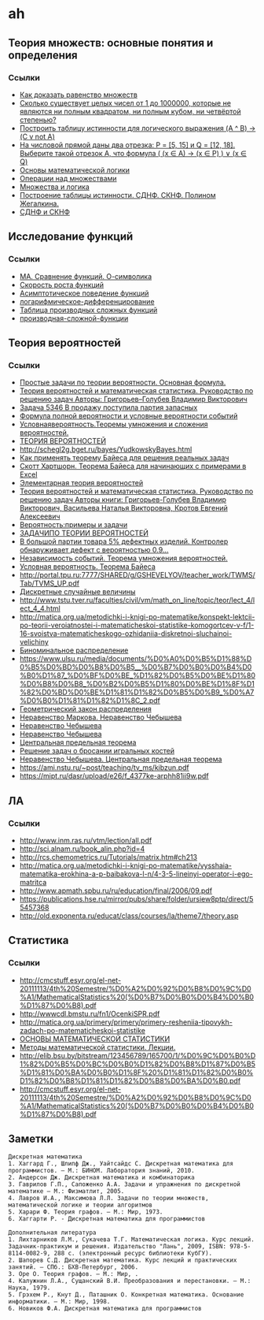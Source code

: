 # ah

## Теория множеств: основные понятия и определения

### Ссылки
* [Как доказать равенство множеств](http://wikimatik.ru/article/11)
* [Сколько существует целых чисел от 1 до 1000000, которые не являются ни полным квадратом, ни полным кубом, ни четвёртой степенью?](http://www.problems.ru/view_problem_details_new.php?id=60440)
* [Построить таблицу истинности для логического выражения (A ^ B) -&gt; (C v not A)](https://amlesson.ru/postroit-tablitsu-istinnosti-dlya-logicheskogo-vyrazheniya-a-b-c-v-not-a/)
* [На числовой прямой даны два отрезка: P = [5, 15] и Q = [12, 18]. Выберите такой отрезок A, что формула ( (x ∈ А) → (x ∈ P) ) ∨ (x ∈ Q)](https://inf-ege.sdamgia.ru/test?likes=4803)
* [Основы математической логики](http://www.mathprofi.ru/osnovy_matematicheskoj_logiki.html)
* [Операции над множествами](https://studopedia.su/9_8498_operatsii-nad-mnozhestvami.html)
* [Множества и логика](http://www.mi-ras.ru/~podolskii/files/chapter6.pdf)
* [Построение таблицы истинности. СДНФ. СКНФ. Полином Жегалкина.](https://programforyou.ru/calculators/postroenie-tablitci-istinnosti-sknf-sdnf)
* [СДНФ и СКНФ](http://informat444.narod.ru/09/09-03-02.pdf)

## Исследование функций

### Ссылки
* [МА. Сравнение функций. О-символика](http://corum.mephist.ru/threads/%D0%9C%D0%90-%D0%A1%D1%80%D0%B0%D0%B2%D0%BD%D0%B5%D0%BD%D0%B8%D0%B5-%D1%84%D1%83%D0%BD%D0%BA%D1%86%D0%B8%D0%B9-%D0%9E-%D1%81%D0%B8%D0%BC%D0%B2%D0%BE%D0%BB%D0%B8%D0%BA%D0%B0.36878/)
* [Скорость роста функций](http://math-hse.info/a/2014-15/ling-la/o_O.pdf)
* [Асимптотическое поведение функций](http://natalibrilenova.ru/blog/1181-asimptoticheskoe-povedenie-funkciy-sravnenie-beskonechno-malyh-funkciy.html)
* [логарифмическое-дифференцирование](http://www.math24.ru/%D0%BB%D0%BE%D0%B3%D0%B0%D1%80%D0%B8%D1%84%D0%BC%D0%B8%D1%87%D0%B5%D1%81%D0%BA%D0%BE%D0%B5-%D0%B4%D0%B8%D1%84%D1%84%D0%B5%D1%80%D0%B5%D0%BD%D1%86%D0%B8%D1%80%D0%BE%D0%B2%D0%B0%D0%BD%D0%B8%D0%B5.html)
* [Таблица производных сложных функций](http://www.webmath.ru/poleznoe/formules_8_7.php)
* [производная-сложной-функции](http://www.math24.ru/%D0%BF%D1%80%D0%BE%D0%B8%D0%B7%D0%B2%D0%BE%D0%B4%D0%BD%D0%B0%D1%8F-%D1%81%D0%BB%D0%BE%D0%B6%D0%BD%D0%BE%D0%B9-%D1%84%D1%83%D0%BD%D0%BA%D1%86%D0%B8%D0%B8.html)

## Теория вероятностей

### Ссылки
* [Простые задачи по теории вероятности. Основная формула.](http://ege-online-test.ru/theory.php?art=B6-1)
* [Теория вероятностей и математическая статистика. Руководство по решению задач
Авторы: Григорьев–Голубев Владимир Викторович](https://books.google.ru/books?id=_t-eAwAAQBAJ&pg=PA14&lpg=PA14&dq=%D0%B8%D0%B3%D1%80%D0%B0%D0%BB%D1%8C%D0%BD%D1%83%D1%8E+%D0%BA%D0%BE%D1%81%D1%82%D1%8C+%D0%BF%D0%BE%D0%B4%D0%B1%D1%80%D0%B0%D1%81%D1%8B%D0%B2%D0%B0%D0%B5%D1%82%D1%81%D1%8F+%D0%B4%D0%BE+%D1%82%D0%B5%D1%85+%D0%BF%D0%BE%D1%80+%D0%BF%D0%BE%D0%BA%D0%B0+%D0%BD%D0%B5+%D0%B2%D1%8B%D0%BF%D0%B0%D0%B4%D0%B5%D1%82+6&source=bl&ots=KVTRfRkkk7&sig=ACfU3U1VtxB1hheWXhXpHLwN0kl-3Op8Fw&hl=ru&sa=X&ved=2ahUKEwj1jYyou6bgAhWBdCwKHUiwB0w4ChDoATAIegQIBRAB#v=onepage&q=%D0%B8%D0%B3%D1%80%D0%B0%D0%BB%D1%8C%D0%BD%D1%83%D1%8E%20%D0%BA%D0%BE%D1%81%D1%82%D1%8C%20%D0%BF%D0%BE%D0%B4%D0%B1%D1%80%D0%B0%D1%81%D1%8B%D0%B2%D0%B0%D0%B5%D1%82%D1%81%D1%8F%20%D0%B4%D0%BE%20%D1%82%D0%B5%D1%85%20%D0%BF%D0%BE%D1%80%20%D0%BF%D0%BE%D0%BA%D0%B0%20%D0%BD%D0%B5%20%D0%B2%D1%8B%D0%BF%D0%B0%D0%B4%D0%B5%D1%82%206&f=false)
* [Задача 5346 В продажу поступила партия запасных](https://reshimvse.com/zadacha.php?id=5346)
* [Формула полной вероятности и условные вероятности событий](https://function-x.ru/probabilities_full.html)
* [Условнаявероятность.Теоремы умножения и сложения вероятностей.](http://yagu.s-vfu.ru/pluginfile.php/126632/mod_resource/content/2/%D0%9F%D1%80%D0%B8%D0%BC%D0%B5%D1%80%D1%8B_5.pdf)
* [ТЕОРИЯ ВЕРОЯТНОСТЕЙ](https://nsu.ru/mmf/tvims/chernova/tv/lec/lec.html)
* http://schegl2g.bget.ru/bayes/YudkowskyBayes.html
* [Как применять теорему Байеса для решения реальных задач](https://neurohive.io/ru/osnovy-data-science/kak-primenjat-teoremu-bajesa-dlja-reshenija-realnyh-zadach/)
* [Скотт Хартшорн. Теорема Байеса для начинающих с примерами в Excel](http://baguzin.ru/wp/skott-hartshorn-teorema-bajesa-dlya-nachinayushhih-s-primerami-v-excel/)
* [Элементарная теория вероятностей](https://nsu.ru/mmf/tvims/chernova/tv/lec/node4.html)
* [Теория вероятностей и математическая статистика. Руководство по решению задач Авторы книги: Григорьев-Голубев Владимир Викторович, Васильева Наталья Викторовна, Кротов Евгений Алексеевич](http://www.ukazka.ru/catalog/book-teoriya-veroyatnostej-i-matematicheskaya-statistika-rukovodstvo-po-resheniyu-zadach-497330.html)
* [Вероятность:примеры и задачи](https://www.mccme.ru/shen/proba.pdf)
* [ЗАДАЧИПО ТЕОРИИ ВЕРОЯТНОСТЕЙ](http://old.kpfu.ru/f9/bibl/AA_Vse.pdf)
* [В большой партии товара 5% дефектных изделий. Контролер обнаруживает дефект с вероятностью 0.9... ](https://qna.center/question/283)
* [Независимость событий. Теорема умножения вероятностей.](http://www.mathelp.spb.ru/book2/tv5.htm)
* [Условная вероятность. Теорема Байеса](http://baguzin.ru/wp/uslovnaya-veroyatnost-teorema-bajesa/)
* http://portal.tpu.ru:7777/SHARED/g/GSHEVELYOV/teacher_work/TWMS/Tab/TVMS_UP.pdf
* [Дискретные случайные величины](https://helpiks.org/5-111353.html)
* http://www.tstu.tver.ru/faculties/civil/vm/math_on_line/topic/teor/lect_4/lect_4_4.html
* http://matica.org.ua/metodichki-i-knigi-po-matematike/konspekt-lektcii-po-teorii-veroiatnostei-i-matematicheskoi-statistike-komogortcev-v-f/1-16-svoistva-matematicheskogo-ozhidaniia-diskretnoi-sluchainoi-velichiny
* [Биноминальное распределение](http://baguzin.ru/wp/binominalnoe-raspredelenie/)
* https://www.ulsu.ru/media/documents/%D0%A0%D0%B5%D1%88%D0%B5%D0%BD%D0%B8%D0%B5__%D0%B7%D0%B0%D0%B4%D0%B0%D1%87_%D0%BF%D0%BE_%D1%82%D0%B5%D0%BE%D1%80%D0%B8%D0%B8_%D0%B2%D0%B5%D1%80%D0%BE%D1%8F%D1%82%D0%BD%D0%BE%D1%81%D1%82%D0%B5%D0%B9_%D0%A7%D0%B0%D1%81%D1%82%D1%8C_2.pdf
* [Геометрический закон распределения](https://www.matburo.ru/ex_tv.php?p1=tvgr)
* [Неравенство Маркова. Неравенство Чебышева](https://www.matburo.ru/ex_tv.php?p1=tvmch)
* [Неравенство Чебышева](http://ru.solverbook.com/spravochnik/reshenie-neravenstv/neravenstvo-chebysheva/)
* [Неравенство Чебышева](http://ido.aspu.ru/COURSES/course113/mods/1675/prak6.htm)
* [Центральная предельная теорема](http://datascientist.one/central-limit-theorem/)
* [Решение задач о бросании игральных костей](https://www.matburo.ru/tvart_sub.php?p=art_kost)
* [Неравенство Чебышева. Центральная предельная теорема](https://lektsii.com/1-99502.html)
* https://ami.nstu.ru/~post/teaching/tv_ms/kibzun.pdf
* https://mipt.ru/dasr/upload/e26/f_4377ke-arphh81ii9w.pdf

## ЛА

### Ссылки
* http://www.inm.ras.ru/vtm/lection/all.pdf
* http://sci.alnam.ru/book_alin.php?id=4
* http://rcs.chemometrics.ru/Tutorials/matrix.htm#ch213
* http://matica.org.ua/metodichki-i-knigi-po-matematike/vysshaia-matematika-erokhina-a-p-baibakova-l-n/4-3-5-lineinyi-operator-i-ego-matritca
* http://www.apmath.spbu.ru/ru/education/final/2006/09.pdf
* https://publications.hse.ru/mirror/pubs/share/folder/ursiew8ptp/direct/55457368
* http://old.exponenta.ru/educat/class/courses/la/theme7/theory.asp

## Статистика
### Ссылки
* http://cmcstuff.esyr.org/el-net-20111113/4th%20Semestre/%D0%A2%D0%92%D0%B8%D0%9C%D0%A1/MathematicalStatistics%20(%D0%B7%D0%B0%D0%B4%D0%B0%D1%87%D0%B8).pdf
* http://wwwcdl.bmstu.ru/fn1/OcenkiSPR.pdf
* http://matica.org.ua/primery/primery/primery-resheniia-tipovykh-zadach-po-matematicheskoi-statistike
* [ОСНОВЫ МАТЕМАТИЧЕСКОЙ СТАТИСТИКИ](http://www.sevin.ru/fundecology/literature/parameters.html)
* [Методы математической статистики. Лекции.](https://cmp.phys.msu.ru/sites/default/files/Lectures_on_MS.pdf)
* http://elib.bsu.by/bitstream/123456789/165700/1/%D0%9C%D0%B0%D1%82%D0%B5%D0%BC%D0%B0%D1%82%D0%B8%D1%87%D0%B5%D1%81%D0%BA%D0%B0%D1%8F%20%D1%81%D1%82%D0%B0%D1%82%D0%B8%D1%81%D1%82%D0%B8%D0%BA%D0%B0.pdf
* http://cmcstuff.esyr.org/el-net-20111113/4th%20Semestre/%D0%A2%D0%92%D0%B8%D0%9C%D0%A1/MathematicalStatistics%20(%D0%B7%D0%B0%D0%B4%D0%B0%D1%87%D0%B8).pdf


## Заметки

```
Дискретная математика
1. Хаггард Г., Шлипф Дж., Уайтсайдс С. Дискретная математика для программистов. – М.: БИНОМ. Лаборатория знаний, 2010.
2. Андерсон Дж. Дискретная математика и комбинаторика
3. Гаврилов Г.П., Сапоженко А.А. Задачи и упражнения по дискретной математике – М.: Физматлит, 2005.
4. Лавров И.А., Максимова Л.Л. Задачи по теории множеств, математической логике и теории алгоритмов
5. Харари Ф. Теория графов. – М.: Мир, 1973.
6. Хаггарти Р. - Дискретная математика для программистов

Дополнительная литература
1. Лихтарников Л.М., Сукачева Т.Г. Математическая логика. Курс лекций. Задачник-практикум и решения. Издательство "Лань", 2009, ISBN: 978-5-8114-0082-9, 288 с. (электронный ресурс библиотеки КубГУ).
2. Шапорев С.Д. Дискретная математика. Курс лекций и практических занятий. – СПб.: БХВ-Петербург, 2006.
3. Оре О. Теория графов. – М.: Мир, .
4. Калужнин Л.А., Сущанский В.И. Преобразования и перестановки. – М.: Наука, 1979.
5. Грэхем Р., Кнут Д., Паташник О. Конкретная математика. Основание информатики. – М.: Мир, 1998.
6. Новиков Ф.А. Дискретная математика для программистов
```

